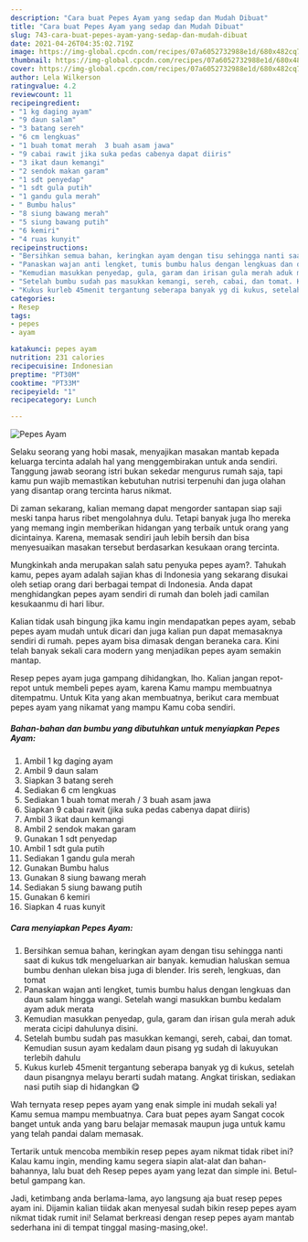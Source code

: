 ```yaml
---
description: "Cara buat Pepes Ayam yang sedap dan Mudah Dibuat"
title: "Cara buat Pepes Ayam yang sedap dan Mudah Dibuat"
slug: 743-cara-buat-pepes-ayam-yang-sedap-dan-mudah-dibuat
date: 2021-04-26T04:35:02.719Z
image: https://img-global.cpcdn.com/recipes/07a6052732988e1d/680x482cq70/pepes-ayam-foto-resep-utama.jpg
thumbnail: https://img-global.cpcdn.com/recipes/07a6052732988e1d/680x482cq70/pepes-ayam-foto-resep-utama.jpg
cover: https://img-global.cpcdn.com/recipes/07a6052732988e1d/680x482cq70/pepes-ayam-foto-resep-utama.jpg
author: Lela Wilkerson
ratingvalue: 4.2
reviewcount: 11
recipeingredient:
- "1 kg daging ayam"
- "9 daun salam"
- "3 batang sereh"
- "6 cm lengkuas"
- "1 buah tomat merah  3 buah asam jawa"
- "9 cabai rawit jika suka pedas cabenya dapat diiris"
- "3 ikat daun kemangi"
- "2 sendok makan garam"
- "1 sdt penyedap"
- "1 sdt gula putih"
- "1 gandu gula merah"
- " Bumbu halus"
- "8 siung bawang merah"
- "5 siung bawang putih"
- "6 kemiri"
- "4 ruas kunyit"
recipeinstructions:
- "Bersihkan semua bahan, keringkan ayam dengan tisu sehingga nanti saat di kukus tdk mengeluarkan air banyak. kemudian haluskan semua bumbu denhan ulekan bisa juga di blender. Iris sereh, lengkuas, dan tomat"
- "Panaskan wajan anti lengket, tumis bumbu halus dengan lengkuas dan daun salam hingga wangi. Setelah wangi masukkan bumbu kedalam ayam aduk merata"
- "Kemudian masukkan penyedap, gula, garam dan irisan gula merah aduk merata cicipi dahulunya disini."
- "Setelah bumbu sudah pas masukkan kemangi, sereh, cabai, dan tomat. Kemudian susun ayam kedalam daun pisang yg sudah di lakuyukan terlebih dahulu"
- "Kukus kurleb 45menit tergantung seberapa banyak yg di kukus, setelah daun pisangnya melayu berarti sudah matang. Angkat tiriskan, sediakan nasi putih siap di hidangkan 😋"
categories:
- Resep
tags:
- pepes
- ayam

katakunci: pepes ayam 
nutrition: 231 calories
recipecuisine: Indonesian
preptime: "PT30M"
cooktime: "PT33M"
recipeyield: "1"
recipecategory: Lunch

---
```



![Pepes Ayam](https://img-global.cpcdn.com/recipes/07a6052732988e1d/680x482cq70/pepes-ayam-foto-resep-utama.jpg)

Selaku seorang yang hobi masak, menyajikan masakan mantab kepada keluarga tercinta adalah hal yang menggembirakan untuk anda sendiri. Tanggung jawab seorang istri bukan sekedar mengurus rumah saja, tapi kamu pun wajib memastikan kebutuhan nutrisi terpenuhi dan juga olahan yang disantap orang tercinta harus nikmat.

Di zaman  sekarang, kalian memang dapat mengorder santapan siap saji meski tanpa harus ribet mengolahnya dulu. Tetapi banyak juga lho mereka yang memang ingin memberikan hidangan yang terbaik untuk orang yang dicintainya. Karena, memasak sendiri jauh lebih bersih dan bisa menyesuaikan masakan tersebut berdasarkan kesukaan orang tercinta. 



Mungkinkah anda merupakan salah satu penyuka pepes ayam?. Tahukah kamu, pepes ayam adalah sajian khas di Indonesia yang sekarang disukai oleh setiap orang dari berbagai tempat di Indonesia. Anda dapat menghidangkan pepes ayam sendiri di rumah dan boleh jadi camilan kesukaanmu di hari libur.

Kalian tidak usah bingung jika kamu ingin mendapatkan pepes ayam, sebab pepes ayam mudah untuk dicari dan juga kalian pun dapat memasaknya sendiri di rumah. pepes ayam bisa dimasak dengan beraneka cara. Kini telah banyak sekali cara modern yang menjadikan pepes ayam semakin mantap.

Resep pepes ayam juga gampang dihidangkan, lho. Kalian jangan repot-repot untuk membeli pepes ayam, karena Kamu mampu membuatnya ditempatmu. Untuk Kita yang akan membuatnya, berikut cara membuat pepes ayam yang nikamat yang mampu Kamu coba sendiri.

<!--inarticleads1-->

##### Bahan-bahan dan bumbu yang dibutuhkan untuk menyiapkan Pepes Ayam:

1. Ambil 1 kg daging ayam
1. Ambil 9 daun salam
1. Siapkan 3 batang sereh
1. Sediakan 6 cm lengkuas
1. Sediakan 1 buah tomat merah / 3 buah asam jawa
1. Siapkan 9 cabai rawit (jika suka pedas cabenya dapat diiris)
1. Ambil 3 ikat daun kemangi
1. Ambil 2 sendok makan garam
1. Gunakan 1 sdt penyedap
1. Ambil 1 sdt gula putih
1. Sediakan 1 gandu gula merah
1. Gunakan  Bumbu halus
1. Gunakan 8 siung bawang merah
1. Sediakan 5 siung bawang putih
1. Gunakan 6 kemiri
1. Siapkan 4 ruas kunyit




<!--inarticleads2-->

##### Cara menyiapkan Pepes Ayam:

1. Bersihkan semua bahan, keringkan ayam dengan tisu sehingga nanti saat di kukus tdk mengeluarkan air banyak. kemudian haluskan semua bumbu denhan ulekan bisa juga di blender. Iris sereh, lengkuas, dan tomat
1. Panaskan wajan anti lengket, tumis bumbu halus dengan lengkuas dan daun salam hingga wangi. Setelah wangi masukkan bumbu kedalam ayam aduk merata
1. Kemudian masukkan penyedap, gula, garam dan irisan gula merah aduk merata cicipi dahulunya disini.
1. Setelah bumbu sudah pas masukkan kemangi, sereh, cabai, dan tomat. Kemudian susun ayam kedalam daun pisang yg sudah di lakuyukan terlebih dahulu
1. Kukus kurleb 45menit tergantung seberapa banyak yg di kukus, setelah daun pisangnya melayu berarti sudah matang. Angkat tiriskan, sediakan nasi putih siap di hidangkan 😋




Wah ternyata resep pepes ayam yang enak simple ini mudah sekali ya! Kamu semua mampu membuatnya. Cara buat pepes ayam Sangat cocok banget untuk anda yang baru belajar memasak maupun juga untuk kamu yang telah pandai dalam memasak.

Tertarik untuk mencoba membikin resep pepes ayam nikmat tidak ribet ini? Kalau kamu ingin, mending kamu segera siapin alat-alat dan bahan-bahannya, lalu buat deh Resep pepes ayam yang lezat dan simple ini. Betul-betul gampang kan. 

Jadi, ketimbang anda berlama-lama, ayo langsung aja buat resep pepes ayam ini. Dijamin kalian tiidak akan menyesal sudah bikin resep pepes ayam nikmat tidak rumit ini! Selamat berkreasi dengan resep pepes ayam mantab sederhana ini di tempat tinggal masing-masing,oke!.

